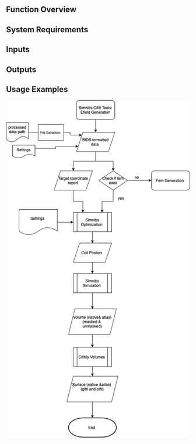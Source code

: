  ## Function Overview 


 ## System Requirements 


 ## Inputs 


 ## Outputs 


 ## Usage Examples 


![Simnibs Cifti Tools Efield Generation Flow Diagram](TMS_flow.jpg)

